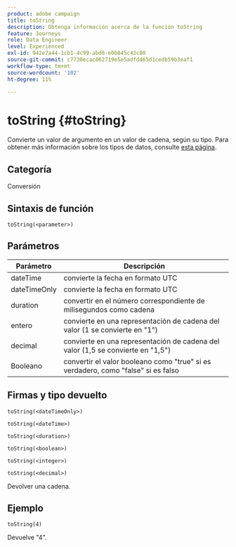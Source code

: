 ```yaml
---
product: adobe campaign
title: toString
description: Obtenga información acerca de la función toString
feature: Journeys
role: Data Engineer
level: Experienced
exl-id: 942e7a44-1cb1-4c99-abd6-e0b045c42c80
source-git-commit: c7730ecac062719e5e5adfd465d1cedb59b3eaf1
workflow-type: tm+mt
source-wordcount: '102'
ht-degree: 11%

---
```


# toString {#toString}

Convierte un valor de argumento en un valor de cadena, según su tipo. Para obtener más información sobre los tipos de datos, consulte [esta página](../expression/data-types.md).

## Categoría

Conversión

## Sintaxis de función

`toString(<parameter>)`

## Parámetros

| Parámetro | Descripción |
|--- |--- |
| dateTime | convierte la fecha en formato UTC |
| dateTimeOnly | convierte la fecha en formato UTC |
| duration | convertir en el número correspondiente de milisegundos como cadena |
| entero | convierte en una representación de cadena del valor (1 se convierte en &quot;1&quot;) |
| decimal | convierte en una representación de cadena del valor (1,5 se convierte en &quot;1,5&quot;) |
| Booleano | convertir el valor booleano como &quot;true&quot; si es verdadero, como &quot;false&quot; si es falso |

## Firmas y tipo devuelto

`toString(<dateTimeOnly>)`

`toString(<dateTime>)`

`toString(<duration>)`

`toString(<boolean>)`

`toString(<integer>)`

`toString(<decimal>)`

Devolver una cadena.

## Ejemplo

`toString(4)`

Devuelve &quot;4&quot;.
